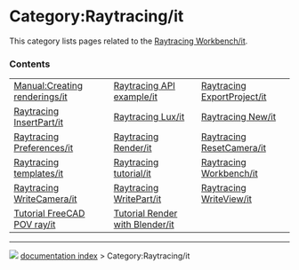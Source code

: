 # Category:Raytracing/it
This category lists pages related to the [Raytracing Workbench/it](Raytracing_Workbench/it.md).

### Contents

|     |     |     |
| --- | --- | --- |
| [Manual:Creating renderings/it](Manual_Creating_renderings/it.md) | [Raytracing API example/it](Raytracing_API_example/it.md) | [Raytracing ExportProject/it](Raytracing_ExportProject/it.md) |
| [Raytracing InsertPart/it](Raytracing_InsertPart/it.md) | [Raytracing Lux/it](Raytracing_Lux/it.md) | [Raytracing New/it](Raytracing_New/it.md) |
| [Raytracing Preferences/it](Raytracing_Preferences/it.md) | [Raytracing Render/it](Raytracing_Render/it.md) | [Raytracing ResetCamera/it](Raytracing_ResetCamera/it.md) |
| [Raytracing templates/it](Raytracing_templates/it.md) | [Raytracing tutorial/it](Raytracing_tutorial/it.md) | [Raytracing Workbench/it](Raytracing_Workbench/it.md) |
| [Raytracing WriteCamera/it](Raytracing_WriteCamera/it.md) | [Raytracing WritePart/it](Raytracing_WritePart/it.md) | [Raytracing WriteView/it](Raytracing_WriteView/it.md) |
| [Tutorial FreeCAD POV ray/it](Tutorial_FreeCAD_POV_ray/it.md) | [Tutorial Render with Blender/it](Tutorial_Render_with_Blender/it.md) |



---
![](images/Right_arrow.png) [documentation index](../README.md) > Category:Raytracing/it
